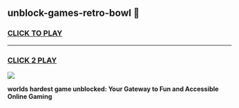 
## unblock-games-retro-bowl 👋
<h3>
<a href="https://premium.freeplayer.one?title=unblock-games-retro-bowl&ref=14F">CLICK TO PLAY</a></h3>
<hr>

<h3>
<a href="https://premium.freeplayer.one?title=unblock-games-retro-bowl&ref=14F">CLICK 2 PLAY</a>
  
</h3>

<a href="https://premium.freeplayer.one?title=unblock-games-retro-bowl&ref=12F/"><img src="https://clearcache.store/games.png"></a>


**worlds hardest game unblocked: Your Gateway to Fun and Accessible Online Gaming**
